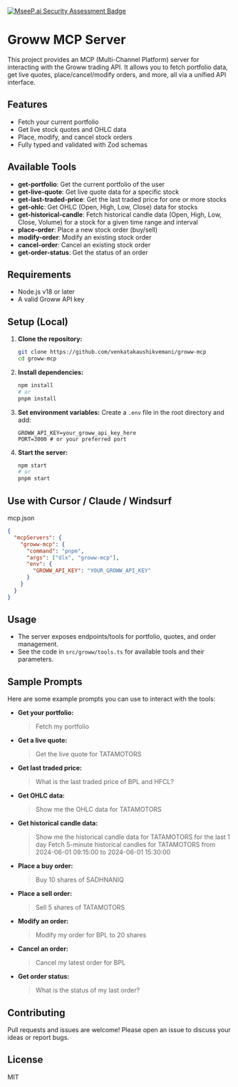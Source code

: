 [![MseeP.ai Security Assessment Badge](https://mseep.net/pr/venkatakaushikvemani-groww-mcp-badge.png)](https://mseep.ai/app/venkatakaushikvemani-groww-mcp)

# Groww MCP Server

This project provides an MCP (Multi-Channel Platform) server for interacting with the Groww trading API. It allows you to fetch portfolio data, get live quotes, place/cancel/modify orders, and more, all via a unified API interface.

## Features
- Fetch your current portfolio
- Get live stock quotes and OHLC data
- Place, modify, and cancel stock orders
- Fully typed and validated with Zod schemas

## Available Tools
- **get-portfolio**: Get the current portfolio of the user
- **get-live-quote**: Get live quote data for a specific stock
- **get-last-traded-price**: Get the last traded price for one or more stocks
- **get-ohlc**: Get OHLC (Open, High, Low, Close) data for stocks
- **get-historical-candle**: Fetch historical candle data (Open, High, Low, Close, Volume) for a stock for a given time range and interval
- **place-order**: Place a new stock order (buy/sell)
- **modify-order**: Modify an existing stock order
- **cancel-order**: Cancel an existing stock order
- **get-order-status**: Get the status of an order

## Requirements
- Node.js v18 or later
- A valid Groww API key

## Setup (Local)

1. **Clone the repository:**
   ```sh
   git clone https://github.com/venkatakaushikvemani/groww-mcp
   cd groww-mcp
   ```
2. **Install dependencies:**
   ```sh
   npm install
   # or
   pnpm install
   ```
3. **Set environment variables:**
   Create a `.env` file in the root directory and add:
   ```env
   GROWW_API_KEY=your_groww_api_key_here
   PORT=3000 # or your preferred port
   ```
4. **Start the server:**
   ```sh
   npm start
   # or
   pnpm start
   ```

## Use with Cursor / Claude / Windsurf
mcp.json

```json
{
  "mcpServers": {
    "groww-mcp": {
      "command": "pnpm",
      "args": ["dlx", "groww-mcp"],
      "env": {
        "GROWW_API_KEY": "YOUR_GROWW_API_KEY"
      }
    }
  }
}

```

## Usage
- The server exposes endpoints/tools for portfolio, quotes, and order management.
- See the code in `src/groww/tools.ts` for available tools and their parameters.

## Sample Prompts
Here are some example prompts you can use to interact with the tools:

- **Get your portfolio:**
  > Fetch my portfolio

- **Get a live quote:**
  > Get the live quote for TATAMOTORS

- **Get last traded price:**
  > What is the last traded price of BPL and HFCL?

- **Get OHLC data:**
  > Show me the OHLC data for TATAMOTORS

- **Get historical candle data:**
  > Show me the historical candle data for TATAMOTORS for the last 1 day
  > Fetch 5-minute historical candles for TATAMOTORS from 2024-06-01 09:15:00 to 2024-06-01 15:30:00

- **Place a buy order:**
  > Buy 10 shares of SADHNANIQ

- **Place a sell order:**
  > Sell 5 shares of TATAMOTORS

- **Modify an order:**
  > Modify my order for BPL to 20 shares

- **Cancel an order:**
  > Cancel my latest order for BPL

- **Get order status:**
  > What is the status of my last order?

## Contributing
Pull requests and issues are welcome! Please open an issue to discuss your ideas or report bugs.

## License
MIT 